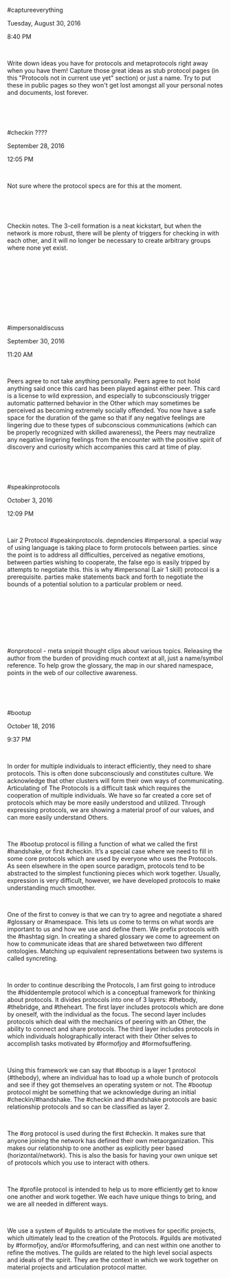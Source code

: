 \#captureeverything

Tuesday, August 30, 2016

8:40 PM

 

Write down ideas you have for protocols and metaprotocols right away when you have them! Capture those great ideas as stub protocol pages (in this "Protocols not in current use yet" section) or just a name. Try to put these in public pages so they won't get lost amongst all your personal notes and documents, lost forever.

 

 

\#checkin ????

September 28, 2016

12:05 PM

 

Not sure where the protocol specs are for this at the moment.

 

 

Checkin notes. The 3-cell formation is a neat kickstart, but when the network is more robust, there will be plenty of triggers for checking in with each other, and it will no longer be necessary to create arbitrary groups where none yet exist.

 

 

 

 

 

\#impersonaldiscuss

September 30, 2016

11:20 AM

 

Peers agree to not take anything personally. Peers agree to not hold anything said once this card has been played against either peer. This card is a license to wild expression, and especially to subconsciously trigger automatic patterned behavior in the Other which may sometimes be perceived as becoming extremely socially offended. You now have a safe space for the duration of the game so that if any negative feelings are lingering due to these types of subconscious communications (which can be properly recognized with skilled awareness), the Peers may neutralize any negative lingering feelings from the encounter with the positive spirit of discovery and curiosity which accompanies this card at time of play.

 

 

\#speakinprotocols

October 3, 2016

12:09 PM

 

Lair 2 Protocol \#speakinprotocols. depndencies \#impersonal. a special way of using language is taking place to form protocols between parties. since the point is to address all difficulties, perceived as negative emotions, between parties wishing to cooperate, the false ego is easily tripped by attempts to negotiate this. this is why \#impersonal (Lair 1 skill) protocol is a prerequisite. parties make statements back and forth to negotiate the bounds of a potential solution to a particular problem or need.

 

 

 

 

\#onprotocol - meta snippit thought clips about various topics. Releasing the author from the burden of providing much context at all, just a name/symbol reference. To help grow the glossary, the map in our shared namespace, points in the web of our collective awareness.

 

 

\#bootup

October 18, 2016

9:37 PM

 

In order for multiple individuals to interact efficiently, they need to share protocols. This is often done subconsciously and constitutes culture. We acknowledge that other clusters will form their own ways of communicating. Articulating of The Protocols is a difficult task which requires the cooperation of multiple individuals. We have so far created a core set of protocols which may be more easily understood and utilized. Through expressing protocols, we are showing a material proof of our values, and can more easily understand Others.

 

The \#bootup protocol is filling a function of what we called the first \#handshake, or first \#checkin. It’s a special case where we need to fill in some core protocols which are used by everyone who uses the Protocols. As seen elsewhere in the open source paradigm, protocols tend to be abstracted to the simplest functioning pieces which work together. Usually, expression is very difficult, however, we have developed protocols to make understanding much smoother.

 

One of the first to convey is that we can try to agree and negotiate a shared \#glossary or \#namespace. This lets us come to terms on what words are important to us and how we use and define them. We prefix protocols with the \#hashtag sign. In creating a shared glossary we come to agreement on how to communicate ideas that are shared betwetween two different ontologies. Matching up equivalent representations between two systems is called syncreting.

 

In order to continue describing the Protocols, I am first going to introduce the \#hiddentemple protocol which is a conceptual framework for thinking about protocols. It divides protocols into one of 3 layers: \#thebody, \#thebridge, and \#theheart. The first layer includes protocols which are done by oneself, with the individual as the focus. The second layer includes protocols which deal with the mechanics of peering with an Other, the ability to connect and share protocols. The third layer includes protocols in which individuals holographically interact with their Other selves to accomplish tasks motivated by \#formofjoy and \#formofsuffering.

 

Using this framework we can say that \#bootup is a layer 1 protocol (\#thebody), where an individual has to load up a whole bunch of protocols and see if they got themselves an operating system or not. The \#bootup protocol might be something that we acknowledge during an initial \#checkin/\#handshake. The \#checkin and \#handshake protocols are basic relationship protocols and so can be classified as layer 2.

 

The \#org protocol is used during the first \#checkin. It makes sure that anyone joining the network has defined their own metaorganization. This makes our relationship to one another as explicitly peer based (horizontal/network). This is also the basis for having your own unique set of protocols which you use to interact with others.

 

The \#profile protocol is intended to help us to more efficiently get to know one another and work together. We each have unique things to bring, and we are all needed in different ways.

 

We use a system of \#guilds to articulate the motives for specific projects, which ultimately lead to the creation of the Protocols. \#guilds are motivated by \#formofjoy, and/or \#formofsuffering, and can nest within one another to refine the motives. The guilds are related to the high level social aspects and ideals of the spirit. They are the context in which we work together on material projects and articulation protocol matter.

 

 

 
